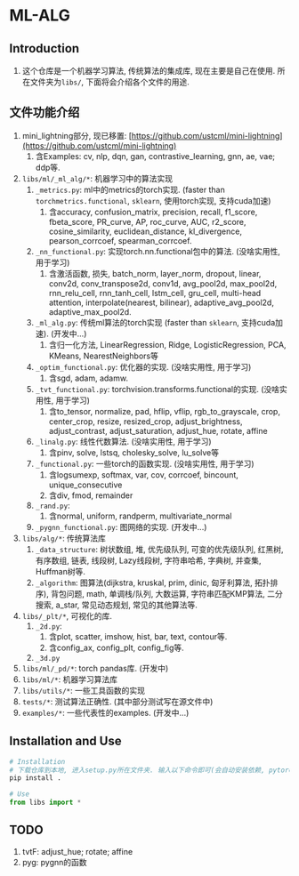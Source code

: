 # ML-ALG


## Introduction
1. 这个仓库是一个机器学习算法, 传统算法的集成库, 现在主要是自己在使用. 所在文件夹为`libs/`, 下面将会介绍各个文件的用途.



## 文件功能介绍
1. mini_lightning部分, 现已移置: [https://github.com/ustcml/mini-lightning](https://github.com/ustcml/mini-lightning)
   1. 含Examples: cv, nlp, dqn, gan, contrastive_learning, gnn, ae, vae; ddp等.
2. `libs/ml/_ml_alg/*`: 机器学习中的算法实现
   1. `_metrics.py`: ml中的metrics的torch实现. (faster than `torchmetrics.functional`, `sklearn`, 使用torch实现, 支持cuda加速)
      1. 含accuracy, confusion_matrix, precision, recall, f1_score, fbeta_score, PR_curve, AP, roc_curve, AUC, r2_score, cosine_similarity, euclidean_distance, kl_divergence, pearson_corrcoef, spearman_corrcoef.
   2. `_nn_functional.py`: 实现torch.nn.functional包中的算法. (没啥实用性, 用于学习)
      1. 含激活函数, 损失, batch_norm, layer_norm, dropout, linear, conv2d, conv_transpose2d, conv1d, avg_pool2d, max_pool2d, rnn_relu_cell, rnn_tanh_cell, lstm_cell, gru_cell, multi-head attention, interpolate(nearest, bilinear), adaptive_avg_pool2d, adaptive_max_pool2d.
   3. `_ml_alg.py`: 传统ml算法的torch实现 (faster than `sklearn`, 支持cuda加速). (开发中...)
      1. 含归一化方法, LinearRegression, Ridge, LogisticRegression, PCA, KMeans, NearestNeighbors等
   4. `_optim_functional.py`: 优化器的实现. (没啥实用性, 用于学习)
      1. 含sgd, adam, adamw.
   5. `_tvt_functional.py`: torchvision.transforms.functional的实现. (没啥实用性, 用于学习)
      1. 含to_tensor, normalize, pad, hflip, vflip, rgb_to_grayscale, crop, center_crop, resize, resized_crop, adjust_brightness, adjust_contrast, adjust_saturation, adjust_hue, rotate, affine
   6. `_linalg.py`: 线性代数算法. (没啥实用性, 用于学习)
      1. 含pinv, solve, lstsq, cholesky_solve, lu_solve等
   7. `_functional.py`: 一些torch的函数实现. (没啥实用性, 用于学习)
      1. 含logsumexp, softmax, var, cov, corrcoef, bincount, unique_consecutive
      2. 含div, fmod, remainder
   8. `_rand.py`: 
      1. 含normal, uniform, randperm, multivariate_normal
   9.  `_pygnn_functional.py`: 图网络的实现. (开发中...)
3. `libs/alg/*`: 传统算法库
   1. `_data_structure`: 树状数组, 堆, 优先级队列, 可变的优先级队列, 红黑树, 有序数组, 链表, 线段树, Lazy线段树, 字符串哈希, 字典树, 并查集, Huffman树等.
   2. `_algorithm`: 图算法(dijkstra, kruskal, prim, dinic, 匈牙利算法, 拓扑排序), 背包问题, math, 单调栈/队列, 大数运算, 字符串匹配KMP算法, 二分搜索, a_star, 常见动态规划, 常见的其他算法等.
4. `libs/_plt/*`, 可视化的库. 
   1. `_2d.py`: 
      1. 含plot, scatter, imshow, hist, bar, text, contour等.
      2. 含config_ax, config_plt, config_fig等.
   2. `_3d.py`
5. `libs/ml/_pd/*`: torch pandas库. (开发中)
6. `libs/ml/*`: 机器学习算法库
7. `libs/utils/*`: 一些工具函数的实现
8. `tests/*`: 测试算法正确性. (其中部分测试写在源文件中)
9. `examples/*`: 一些代表性的examples. (开发中...) 

## Installation and Use
```bash
# Installation
# 下载仓库到本地, 进入setup.py所在文件夹. 输入以下命令即可(会自动安装依赖, pytorch请手动安装, 避免cuda版本不匹配)
pip install .
```

```python
# Use
from libs import *
```


## TODO
1. tvtF: adjust_hue; rotate; affine
2. pyg: pygnn的函数